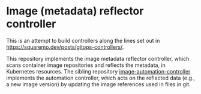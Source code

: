 # Image (metadata) reflector controller

This is an attempt to build controllers along the lines set out in
https://squaremo.dev/posts/gitops-controllers/.

This repository implements the image metadata reflector controller,
which scans container image repositories and reflects the metadata, in
Kubernetes resources. The sibling repository
[image-automation-controller](https://github.com/fluxcd/image-automation-controller)
implements the automation controller, which acts on the reflected data
(e.g., a new image version) by updating the image references used in
files in git.
